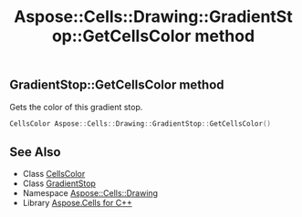 ﻿---
title: Aspose::Cells::Drawing::GradientStop::GetCellsColor method
linktitle: GetCellsColor
second_title: Aspose.Cells for C++ API Reference
description: 'Aspose::Cells::Drawing::GradientStop::GetCellsColor method. Gets the color of this gradient stop in C++.'
type: docs
weight: 800
url: /cpp/aspose.cells.drawing/gradientstop/getcellscolor/
---
## GradientStop::GetCellsColor method


Gets the color of this gradient stop.

```cpp
CellsColor Aspose::Cells::Drawing::GradientStop::GetCellsColor()
```

## See Also

* Class [CellsColor](../../../aspose.cells/cellscolor/)
* Class [GradientStop](../)
* Namespace [Aspose::Cells::Drawing](../../)
* Library [Aspose.Cells for C++](../../../)
